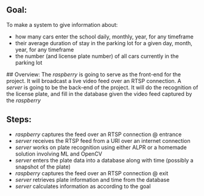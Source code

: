 ## Goal:
To make a system to give information about:
- how many cars enter the school daily, monthly, year, for any timeframe
- their average duration of stay in the parking lot for a given day, month, year, for any timeframe
- the number (and license plate number) of all cars currently in the parking lot


## Overview:
The _raspberry_ is going to serve as the front-end for the project. It will broadcast a live video feed over an RTSP connection.
A _server_ is going to be the back-end of the project. It will do the recognition of the license plate, and fill in the database given the video feed captured by the _raspberry_


## Steps:
- _raspberry_ captures the feed over an RTSP connection @ entrance
- _server_ receives the RTSP feed from a URI over an internet connection
- _server_ works on plate recognition using either ALPR or a homemade solution involving ML and OpenCV
- _server_ enters the plate data into a database along with time (possibly a snapshot of the plate)
- _raspberry_ captures the feed over an RTSP connection @ exit
- _server_ retrieves plate information and time from the database
- _server_ calculates information as according to the goal
